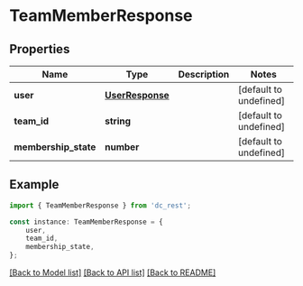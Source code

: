 # TeamMemberResponse


## Properties

Name | Type | Description | Notes
------------ | ------------- | ------------- | -------------
**user** | [**UserResponse**](UserResponse.md) |  | [default to undefined]
**team_id** | **string** |  | [default to undefined]
**membership_state** | **number** |  | [default to undefined]

## Example

```typescript
import { TeamMemberResponse } from 'dc_rest';

const instance: TeamMemberResponse = {
    user,
    team_id,
    membership_state,
};
```

[[Back to Model list]](../README.md#documentation-for-models) [[Back to API list]](../README.md#documentation-for-api-endpoints) [[Back to README]](../README.md)
